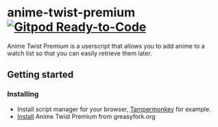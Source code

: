 # anime-twist-premium [![Gitpod Ready-to-Code](https://img.shields.io/badge/Gitpod-ready--to--code-blue?logo=gitpod)](https://gitpod.io/#https://github.com/thoughtsunificator/anime-twist-premium)

Anime Twist Premium is a userscript that allows you to add anime to a watch list so that you can easily retrieve them later.

## Getting started

### Installing

- Install script manager for your browser, [Tampermonkey](https://github.com/Tampermonkey/tampermonkey) for example.
- [Install](https://greasyfork.org/scripts/379454-anime-twist-premium/code/Anime%20Twist%20Premium.user.js) Anime Twist Premium from greasyfork.org